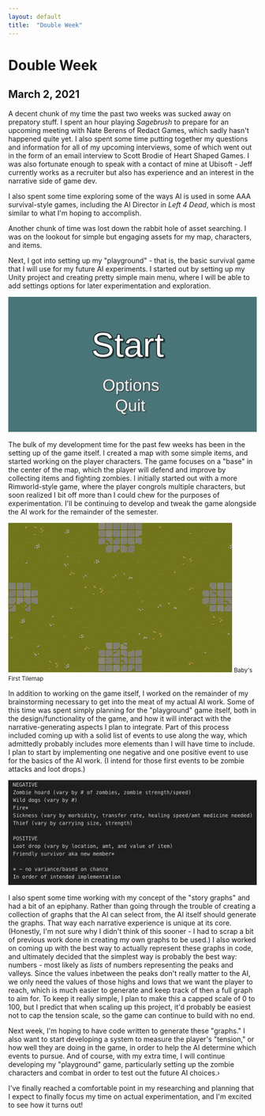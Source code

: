 ```yaml
---
layout: default
title:  "Double Week"
---
```


<h1>Double Week</h1>

<h2>March 2, 2021</h2>

A decent chunk of my time the past two weeks was sucked away on prepatory stuff. I spent an hour playing <i>Sagebrush</i> to prepare for an upcoming meeting with Nate Berens of Redact Games, which sadly hasn't happened quite yet. I also spent some time putting together my questions and information for all of my upcoming interviews, some of which went out in the form of an email interview to Scott Brodie of Heart Shaped Games. I was also fortunate enough to speak with a contact of mine at Ubisoft - Jeff currently works as a recruiter but also has experience and an interest in the narrative side of game dev. 

I also spent some time exploring some of the ways AI is used in some AAA survival-style games, including the AI Director in <i>Left 4 Dead</i>, which is most similar to what I'm hoping to accomplish.

Another chunk of time was lost down the rabbit hole of asset searching. I was on the lookout for simple but engaging assets for my map, characters, and items. 

Next, I got into setting up my "playground" - that is, the basic survival game that I will use for my future AI experiments. I started out by setting up my Unity project and creating pretty simple main menu, where I will be able to add settings options for later experimentation and exploration.

![Basic Menu](/assets/BasicMenu.png)

The bulk of my development time for the past few weeks has been in the setting up of the game itself. I created a map with some simple items, and started working on the player characters. The game focuses on a "base" in the center of the map, which the player will defend and improve by collecting items and fighting zombies. I initially started out with a more Rimworld-style game, where the player congrols multiple characters, but soon realized I bit off more than I could chew for the purposes of experimentation. I'll be continuing to develop and tweak the game alongside the AI work for the remainder of the semester.

![Tilemap](/assets/tilemap.png)
<small>Baby's First Tilemap</small>

In addition to working on the game itself, I worked on the remainder of my brainstorming necessary to get into the meat of my actual AI work. Some of this time was spent simply planning for the "playground" game itself, both in the design/functionality of the game, and how it will interact with the narrative-generating aspects I plan to integrate. Part of this process included coming up with a solid list of events to use along the way, which admittedly probably includes more elements than I will have time to include. I plan to start by implementing one negative and one positive event to use for the basics of the AI work. (I intend for those first events to be zombie attacks and loot drops.)

![Possible Event Ideas](/assets/EventIdeas.png)

I also spent some time working with my concept of the "story graphs" and had a bit of an epiphany. Rather than going through the trouble of creating a collection of graphs that the AI can select from, the AI itself should generate the graphs. That way each narrative experience is unique at its core. (Honestly, I'm not sure why I didn't think of this sooner - I had to scrap a bit of previous work done in creating my own graphs to be used.) I also worked on coming up with the best way to actually represent these graphs in code, and ultimately decided that the simplest way is probably the best way: numbers - most likely as <i>lists</i> of numbers representing the peaks and valleys. Since the values inbetween the peaks don't really matter to the AI, we only need the values of those highs and lows that we want the player to reach, which is much easier to generate and keep track of then a full graph to aim for. To keep it really simple, I plan to make this a capped scale of 0 to 100, but I predict that when scaling up this project, it'd probably be easiest not to cap the tension scale, so the game can continue to build with no end. 

Next week, I'm hoping to have code written to generate these "graphs." I also want to start developing a system to measure the player's "tension," or how well they are doing in the game, in order to help the AI determine which events to pursue. And of course, with my extra time, I will continue developing my "playground" game, particularly setting up the zombie characters and combat in order to test out the future AI choices.›

I've finally reached a comfortable point in my researching and planning that I expect to finally focus my time on actual experimentation, and I'm excited to see how it turns out!